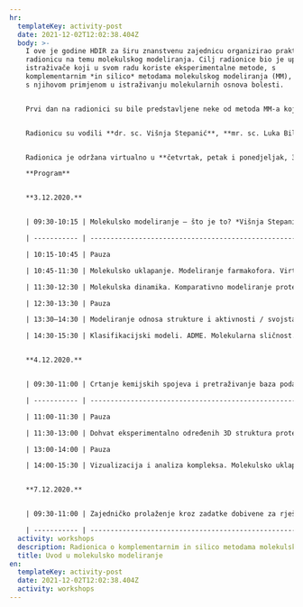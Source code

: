 ```yaml
---
hr:
  templateKey: activity-post
  date: 2021-12-02T12:02:38.404Z
  body: >-
    I ove je godine HDIR za širu znanstvenu zajednicu organizirao praktičnu
    radionicu na temu molekulskog modeliranja. Cilj radionice bio je upoznati
    istraživače koji u svom radu koriste eksperimentalne metode, s
    komplementarnim *in silico* metodama molekulskog modeliranja (MM), posebice
    s njihovom primjenom u istraživanju molekularnih osnova bolesti.


    Prvi dan na radionici su bile predstavljene neke od metoda MM-a koje se često koriste u interdisciplinarnom istraživačkom radu, kao što su molekulsko uklapanje, molekulska dinamika, komparativno modeliranje proteina i virtualni probir aktivnih kemijskih spojeva. Također je bilo obrađeno i modeliranje odnosa strukture i aktivnosti (engl. *Structure-Activity Relationship, SAR*) te utjecaja fizikalno-kemijskih svojstava na ADME/Tox (engl. *Absorption, Distribution, Metabolism and Excretion/Toxicology*) obilježja kemijskih spojeva uz primjenu raznih metoda uključujući metode strojnog učenja. Uz kratki opis temeljnih pretpostavki i teorijske pozadine, bili su dani konkretni primjeri iz prakse. Drugi dan polaznici su sudjelovali u pretraživanju javno dostupnih baza podataka kemijskih spojeva i njihovih bioloških interakcija. Bili su upoznati i s upotrebom programa za vizualizaciju kemijskih spojeva i njihovih kompleksa, te molekulsko uklapanje liganada u ciljnu makromolekulu (ChemAxon, Pymol, VMD).


    Radionicu su vodili **dr. sc. Višnja Stepanić**, **mr. sc. Luka Bilić, mr. sc. Sara Matić** i **prof. dr. sc. Sanja Tomić** s **Instituta Ruđer Bošković** koji u svom radu primjenjuju metode MM-a u istraživanju interakcije kemijskih spojeva s biološkim molekulama, proteinima i nukleinskim kiselinama, u cilju razumijevanja mehanizma njihovog biološkog djelovanja i dizajna novih spojeva.


    Radionica je održana virtualno u **četvrtak, petak i ponedjeljak, 3., 4. i 7. prosinca 2020. g.** s početkom u **9:30 h**.

    **Program**


    **3.12.2020.**


    | 09:30-10:15 | Molekulsko modeliranje – što je to? *Višnja Stepanić*                                                |

    | ----------- | ---------------------------------------------------------------------------------------------------- |

    | 10:15-10:45 | Pauza                                                                                                |

    | 10:45-11:30 | Molekulsko uklapanje. Modeliranje farmakofora. Virtualni probir aktivnih molekula. *Višnja Stepanić* |

    | 11:30-12:30 | Molekulska dinamika. Komparativno modeliranje proteina. *Luka Bilić*                                 |

    | 12:30-13:30 | Pauza                                                                                                |

    | 13:30–14:30 | Modeliranje odnosa strukture i aktivnosti / svojstava. Kvantitativni modeli. 1D-4D. *Sanja Tomić*    |

    | 14:30-15:30 | Klasifikacijski modeli. ADME. Molekularna sličnost. *Višnja Stepanić*                                |


    **4.12.2020.**


    | 09:30-11:00 | Crtanje kemijskih spojeva i pretraživanje baza podataka s biološkim aktivnostima. *Višnja Stepanić*                                  |

    | ----------- | ------------------------------------------------------------------------------------------------------------------------------------ |

    | 11:00-11:30 | Pauza                                                                                                                                |

    | 11:30-13:00 | Dohvat eksperimentalno određenih 3D struktura proteina / DNA preko interneta. Vizualizacija makromolekula. *Sanja Tomić, Sara Matić* |

    | 13:00-14:00 | Pauza                                                                                                                                |

    | 14:00-15:30 | Vizualizacija i analiza kompleksa. Molekulsko uklapanje. *Luka Bilić*                                                                |


    **7.12.2020.**


    | 09:30-11:00 | Zajedničko prolaženje kroz zadatke dobivene za rješavanje. *svi predavači*                                         |

    | ----------- | ------------------------------------------------------------------------------------------------------------------ |
  activity: workshops
  description: Radionica o komplementarnim in silico metodama molekulskog modeliranja
  title: Uvod u molekulsko modeliranje
en:
  templateKey: activity-post
  date: 2021-12-02T12:02:38.404Z
  activity: workshops
---
```

